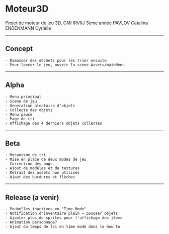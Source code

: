# Moteur3D
Projet de moteur de jeu 3D, CMI IRVIIJ 3ème année
  PAVLOV Catalina
  ENDENMANN Cyrielle

-------------------
Concept
-------------------
 	- Ramasser des déchets pour les trier ensuite
	- Pour lancer le jeu, ouvrir la scene Assets/mainMenu


-------------------
Alpha
-------------------
  	- Menu principal
  	- Scene de jeu
  	- Generation aleatoire d'objets
  	- Collecte des objets
  	- Menu pause
  	- Page de tri
    - Affichage des 4 derniers objets collectes

-------------------
Beta 
-------------------
  	- Mecanisme de tri
  	- Mise en place de deux modes de jeu
  	- Correction des bugs
  	- Ajout de modeles et de textures
  	- Retrait des assets non utilisés
    - Ajout des burdures et flèches
    
-------------------
Release (a venir)
-------------------
	- Poubelles inactives en "Time Mode"
    - Notification d'inventaire plein + pousser objets
    - Ajouter plus de sprites pour l'affichage des items
    - Animation personnage?
    - Ajout du temps de tri en time mode dans le how to
